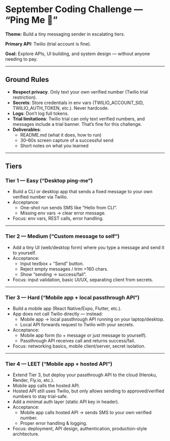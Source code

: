 # September Coding Challenge — “Ping Me 📲”
**Theme:** Build a tiny messaging sender in escalating tiers.

 **Primary API:** Twilio (trial account is fine).
 
 **Goal:** Explore APIs, UI building, and system design — without anyone needing to pay.
 
----

## Ground Rules
- **Respect privacy**. Only text your own verified number (Twilio trial restriction).
- **Secrets**: Store credentials in env vars (TWILIO_ACCOUNT_SID, TWILIO_AUTH_TOKEN, etc.). Never hardcode.
- **Logs**: Don’t log full tokens.
- **Trial limitations**: Twilio trial can only text verified numbers, and messages include a trial banner. That’s fine for this challenge.
- **Deliverables**:
  - README.md (what it does, how to run)
  - 30–60s screen capture of a successful send
  - Short notes on what you learned

----

## Tiers

### Tier 1 — Easy (“Desktop ping-me”)
- Build a CLI or desktop app that sends a fixed message to your own verified number via Twilio.
- Acceptance:
  - One-shot run sends SMS like “Hello from <your-name> CLI”.
  - Missing env vars → clear error message.
- Focus: env vars, REST calls, error handling.

----

### Tier 2 — Medium (“Custom message to self”)
- Add a tiny UI (web/desktop form) where you type a message and send it to yourself.
- Acceptance:
  - Input textbox + “Send” button.
  - Reject empty messages / trim >160 chars.
  - Show “sending → success/fail”.
- Focus: input validation, basic UI/UX, separating client from secrets.

----

### Tier 3 — Hard (“Mobile app + local passthrough API”)
- Build a mobile app (React Native/Expo, Flutter, etc.).
- App does not call Twilio directly — instead:
  - Mobile app → local passthrough API running on your laptop/desktop.
  - Local API forwards request to Twilio with your secrets.
- Acceptance:
  - Mobile app form (to + message or just message to yourself).
  - Passthrough API receives call and returns success/fail.
- Focus: networking basics, mobile client/server, secret isolation.

----

### Tier 4 — LEET (“Mobile app + hosted API”)
- Extend Tier 3, but deploy your passthrough API to the cloud (Heroku, Render, Fly.io, etc.).
- Mobile app calls the hosted API.
- Hosted API still uses Twilio, but only allows sending to approved/verified numbers to stay trial-safe.
- Add a minimal auth layer (static API key in header).
- Acceptance:
  - Mobile app calls hosted API → sends SMS to your own verified number.
  - Proper error handling & logging.
- Focus: deployment, API design, authentication, production-style architecture.

